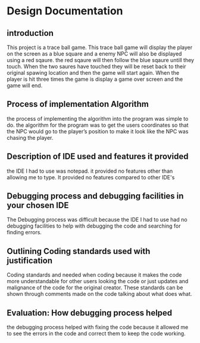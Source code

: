 # Design Documentation
## introduction
This project is a trace ball game. This trace ball game will display the player on the screen as a blue square and a enemy NPC will also be displayed using a red sqaure. the red sqaure will then follow the blue sqaure untill they touch. When the two saures have touched they will be reset back to their original spawing location and then the game will start again. When the player is hit three times the game is display a game over screen and the game will end.

## Process of implementation Algorithm
the process of implementing the algorithm into the program was simple to do. the algorithm for the program was to get the users coordinates so that the NPC would go to the player’s position to make it look like the NPC was chasing the player. 
## Description of IDE used and features it provided
the IDE I had to use was notepad. it provided no features other than allowing me to type. It provided no features compared to other IDE's
## Debugging process and debugging facilities in your chosen IDE
The Debugging process was difficult because the IDE I had to use had no debugging facilities to help with debugging the code and searching for finding errors.
## Outlining Coding standards used with justification
Coding standards and needed when coding because it makes the code more understandable for other users looking the code or just updates and malignance of the code for the original creator. These standards can be shown through comments made on the code talking about what does what.
## Evaluation: How debugging process helped
the debugging process helped with fixing the code because it allowed me to see the errors in the code and correct them to keep the code working.
